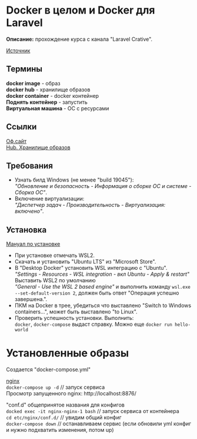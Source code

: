 # Docker в целом и Docker для Laravel  

__Описание:__ прохождение курса с канала "Laravel Crative".  

[Источник](https://www.youtube.com/playlist?list=PLd2_Os8Cj3t9Ert8mBlNl1UqwllyP1Tm_)  

## Термины  

__docker image__ - образ  
__docker hub__ - хранилище образов  
__docker container__ - docker контейнер  
__Поднять контейнер__ - запустить  
__Виртуальная машина__ - ОС с ресурсами  


## Ссылки  

[Оф.сайт](https://www.docker.com/)  
[Hub. Хранилище образов](https://hub.docker.com/)  


## Требования  
- Узнать билд Windows (не менее "build 19045"):  
  _"Обновление и безопасность - Информация о сборке ОС и системе - Сборка ОС"_.  
- Включение виртуализации:  
  _"Диспетчер задач - Производительность - Виртуализация: включено"_.  

## Установка  

[Мануал по установке](https://docs.docker.com/desktop/install/windows-install/)

- При установке отмечать WSL2.  
- Скачать и установить "Ubuntu LTS" из "Microsoft Store".  
- В "Desktop Docker" установить WSL интеграцию с "Ubuntu".   
  _"Settings - Resources - WSL integration - вкл Ubuntu - Apply & restart"_  
  Выставить WSL2 по умолчанию  
  _"General - Use the WSL 2 based engine"_ и выполнить команду `wsl.exe --set-default-version 2`, должен быть ответ "Операция успешно завершена.".  
- ПКМ на Docker в трее, убедиться что выставлено "Switch to Windows containers...", может быть выставлено "to Linux".  
- Проверить успешность установки. Выполнить:  
  `docker`, `docker-compose` выдаст справку. Можно еще `docker run hello-world`  


# Установленные образы  

Создается "docker-compose.yml"  

[nginx](https://hub.docker.com/_/nginx)  
`docker-compose up -d` // запуск сервиса  
Просмотр запущенного nginx: http://localhost:8876/  

"conf.d" общепринятое названия для конфигов  
`docked exec -it nginx-nginx-1 bash` // запуск сервиса от контейнера  
`cd etc/nginx/conf.d/` // увидим общий конфиг  
`docker-compose down` // останавливаем сервис (если обновили yml конфиг и нужно подхватить изменения, потом up)  
